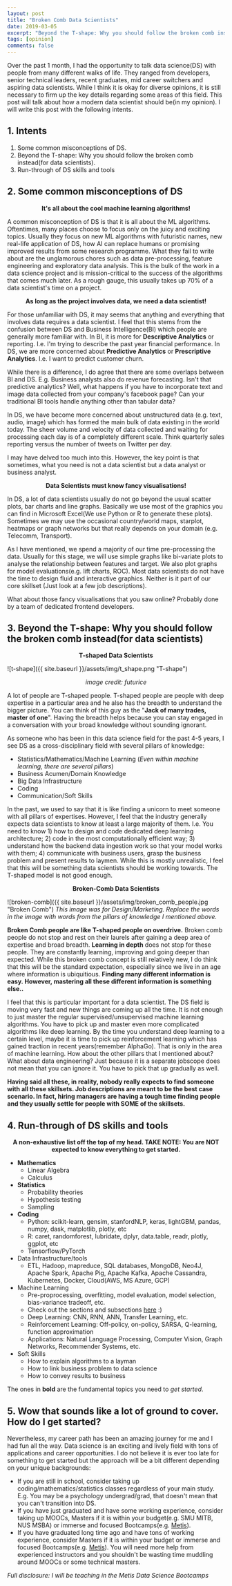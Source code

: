 ```yaml
---
layout: post
title: "Broken Comb Data Scientists"
date: 2019-03-05
excerpt: "Beyond the T-shape: Why you should follow the broken comb instead."
tags: [opinion]
comments: false
---
```


Over the past 1 month, I had the opportunity to talk data science(DS) with people from many different walks of life. They ranged from developers, senior technical leaders, recent graduates, mid career switchers and aspiring data scientists. While I think it is okay for diverse opinions, it is still necessary to firm up the key details regarding some areas of this field. This post will talk about how a modern data scientist should be(in my opinion). I will write this post with the following intents.

## 1. Intents
1. Some common misconceptions of DS.
2. Beyond the T-shape: Why you should follow the broken comb instead(for data scientists).
3. Run-through of DS skills and tools

## 2. Some common misconceptions of DS

**<center>It's all about the cool machine learning algorithms!</center>**

A common misconception of DS is that it is all about the ML algorithms. Oftentimes, many places choose to focus only on the juicy and exciting topics. Usually they focus on new ML algorithms with futuristic names, new real-life application of DS, how AI can replace humans or promising improved results from some research programme. What they fail to write about are the unglamorous chores such as data pre-processing, feature engineering and exploratory data analysis. This is the bulk of the work in a data science project and is mission-critical to the success of the algorithms that comes much later. As a rough gauge, this usually takes up 70% of a data scientist's time on a project. 

**<center>As long as the project involves data, we need a data scientist!</center>**

For those unfamiliar with DS, it may seems that anything and everything that involves data requires a data scientist. I feel that this stems from the confusion between DS and Business Intelligence(BI) which people are generally more familiar with. In BI, it is more for **Descriptive Analytics** or reporting. I.e. I'm trying to describe the past year financial performance. In DS, we are more concerned about **Predictive Analytics** or **Prescriptive Analytics**. I.e. I want to predict customer churn. 

While there is a difference, I do agree that there are some overlaps between BI and DS. E.g. Business analysts also do revenue forecasting. Isn't that predictive analytics? Well, what happens if you have to incorporate text and image data collected from your company's facebook page? Can your traditional BI tools handle anything other than tabular data? 

In DS, we have become more concerned about unstructured data (e.g. text, audio, image) which has formed the main bulk of data existing in the world today. The sheer volume and velocity of data collected and waiting for processing each day is of a completely different scale. Think quarterly sales reporting versus the number of tweets on Twitter per day.

I may have delved too much into this. However, the key point is that sometimes, what you need is not a data scientist but a data analyst or business analyst.

**<center>Data Scientists must know fancy visualisations!</center>**

In DS, a lot of data scientists usually do not go beyond the usual scatter plots, bar charts and line graphs. Basically we use most of the graphics you can find in Microsoft Excel(We use Python or R to generate these plots). Sometimes we may use the occasional country/world maps, starplot, heatmaps or graph networks but that really depends on your domain (e.g. Telecomm, Transport).

As I have mentioned, we spend a majority of our time pre-processing the data. Usually for this stage, we will use simple graphs like bi-variate plots to analyse the relationship between features and target. We also plot graphs for model evaluations(e.g. lift charts, ROC). Most data scientists do not have the time to design fluid and interactive graphics. Neither is it part of our core skillset (Just look at a few job descriptions). 

What about those fancy visualisations that you saw online? Probably done by a team of dedicated frontend developers.

## 3. Beyond the T-shape: Why you should follow the broken comb instead(for data scientists)

**<center>T-shaped Data Scientists</center>**

![t-shape]({{ site.baseurl }}/assets/img/t_shape.png "T-shape")
*<center>image credit: futurice</center>*

A lot of people are T-shaped people. T-shaped people are people with deep expertise in a particular area and he also has the breadth to understand the bigger picture. You can think of this guy as the "**Jack of many trades, master of one**". Having the breadth helps because you can stay engaged in a conversation with your broad knowledge without sounding ignorant. 

As someone who has been in this data science field for the past 4-5 years, I see DS as a cross-disciplinary field with several pillars of knowledge:

* Statistics/Mathematics/Machine Learning (*Even within machine learning, there are several pillars*)
* Business Acumen/Domain Knowledge
* Big Data Infrastructure
* Coding
* Communication/Soft Skills

In the past, we used to say that it is like finding a unicorn to meet someone with all pillars of expertises. However, I feel that the industry generally expects data scientists to know at least a large majority of them. I.e. You need to know 1) how to design and code dedicated deep learning architecture; 
2) code in the most computationally efficient way; 
3) understand how the backend data ingestion work so that your model works with them; 
4) communicate with business users, grasp the business problem and present results to laymen. 
While this is mostly unrealistic, I feel that this will be something data scientists should be working towards. The T-shaped model is not good enough.

**<center>Broken-Comb Data Scientists</center>**

![broken-comb]({{ site.baseurl }}/assets/img/broken_comb_people.jpg "Broken Comb")
*This image was for Design/Marketing. Replace the words in the image with words from the pillars of knowledge I mentioned above.*

**Broken Comb people are like T-shaped people on overdrive.** Broken comb people do not stop and rest on their laurels after gaining a deep area of expertise and broad breadth. **Learning in depth** does not stop for these people. They are constantly learning, improving and going deeper than expected. While this broken comb concept is still relatively new, I do think that this will be the standard expectation, especially since we live in an age where information is ubiquitious. **Finding many different information is easy. However, mastering all these different information is something else..**

I feel that this is particular important for a data scientist. The DS field is moving very fast and new things are coming up all the time. It is not enough to just master the regular supervised/unsupervised machine learning algorithms. You have to pick up and master even more complicated algorithms like deep learning. By the time you understand deep learning to a certain level, maybe it is time to pick up reinforcement learning which has gained traction in recent years(remember AlphaGo). That is only in the area of machine learning. How about the other pillars that I mentioned about? What about data engineering? Just because it is a separate jobscope does not mean that you can ignore it. You have to pick that up gradually as well.

**Having said all these, in reality, nobody really expects to find someone with all these skillsets. Job descriptions are meant to be the best case scenario. In fact, hiring managers are having a tough time finding people and they usually settle for people with SOME of the skillsets.**

## 4. Run-through of DS skills and tools

**<center>A non-exhaustive list off the top of my head. TAKE NOTE: You are NOT expected to know everything to get started. </center>**

* **Mathematics** 
    * Linear Algebra
    * Calculus
* **Statistics**
    * Probability theories
    * Hypothesis testing
    * Sampling
* **Coding** 
    * Python: scikit-learn, gensim, stanfordNLP, keras, lightGBM, pandas, numpy, dask, matplotlib, plotly, etc
    * R: caret, randomforest, lubridate, dplyr, data.table, readr, plotly, ggplot, etc
    * Tensorflow/PyTorch
* Data Infrastructure/tools
    * ETL, Hadoop, mapreduce, SQL databases, MongoDB, Neo4J, Apache Spark, Apache Pig, Apache Kafka, Apache Cassandra, Kubernetes, Docker, Cloud(AWS, MS Azure, GCP)
* Machine Learning
    * Pre-proprocessing, overfitting, model evaluation, model selection, bias-variance tradeoff, etc.
    * Check out the sections and subsections <a href="https://scikit-learn.org/stable/user_guide.html">here</a> :) 
    * Deep Learning: CNN, RNN, ANN, Transfer Learning, etc.
    * Reinforcement Learning: Off-policy, on-policy, SARSA, Q-learning, function approximation
    * Applications: Natural Language Processing, Computer Vision, Graph Networks, Recommender Systems, etc.
* Soft Skills
    * How to explain algorithms to a layman
    * How to link business problem to data science
    * How to convey results to business

The ones in **bold** are the fundamental topics you need to *get started*.

## 5. Wow that sounds like a lot of ground to cover. How do I get started?

Nevertheless, my career path has been an amazing journey for me and I had fun all the way. Data science is an exciting and lively field with tons of applications and career opportunities. I do not believe it is ever too late for something to get started but the approach will be a bit different depending on your unique backgrounds:

* If you are still in school, consider taking up coding/mathematics/statistics classes regardless of your main study. E.g. You may be a psychology undergrad/grad, that doesn't mean that you can't transition into DS.
* If you have just graduated and have some working experience, consider taking up MOOCs, Masters if it is within your budget(e.g. SMU MITB, NUS MSBA) or immerse and focused Bootcamps(e.g. <a href="https://metis.kaplan.com.sg/">Metis</a>). 
* If you have graduated long time ago and have tons of working experience, consider Masters if it is within your budget or immerse and focused Bootcamps(e.g. <a href="https://metis.kaplan.com.sg/">Metis</a>). You will need more help from experienced instructors and you shouldn't be wasting time muddling around MOOCs or some technical masters. 

*Full disclosure: I will be teaching in the Metis Data Science Bootcamps*
